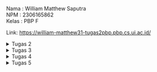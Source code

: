 Nama : William Matthew Saputra  
NPM : 2306165862  
Kelas : PBP F  

Link: https://william-matthew31-tugas2pbp.pbp.cs.ui.ac.id/

<details>
  <summary>Tugas 2</summary>

**TUGAS 2**  
**Memuat project django baru**  
Dalam pembuatan proyek Django baru, ada beberapa hal dasar yang harus disiapkan mulai dari penyimpanan lokal, repository pada GitHub hingga hal - hal penting seperti _virtual environment_ dan lainnya. Penyimpanan lokal berguna untuk menyimpan data secara lokal pada penyimpanan komputer, sedangkan _repository_ GitHub adalah ruang penyimpanan secara daring. Data pada penyimpanan lokal nantinya akan di _push_ ke _repository_ GitHub sehingga data bisa diakses oleh pengembang lain sekaligus bisa dilacak perubahannya. Setelah menyiapkan penyimpanan lokal dan _repository_ GitHub, saya membuat dan mengaktifkan _virtual environment_ untuk mengisolasi _package_ dan _dependencies_ dari aplikasi sehingga tidak terjadi konflik dengan versi lain yang terdapat pada komputer. Selanjutnya, saya menyiapkan dependencies yang merupakan sebuah modul untuk fungsionalitas suatu perangkat lunak. _Dependencies_ mencakup _library_, _framework_, ataupun _package_. Pada kasus ini, saya menambahkan _dependencies_ melalui _file_ yang bernama `requirements.txt` yang nantinya akan di _install_ dengan memanfaatkan _virtual environment_. Setelah semua hal sudah siap, saya membuat proyek Django dengan nama `tugas2pbp` dengan perintah `django-admin startproject tugas2pbp .` Sebelum dijalankan, proyek Django harus diatur konfigurasinya pada file `settings.py`. Bagian yang harus diubah adalah `ALLOWED_HOST`, yang merupakan daftar host yang diperbolehkan untuk mengakses aplikasi web. Setelah itu, proyek Django ini bisa di deploy.  
  
**Membuat aplikasi dengan nama `main` pada proyek tersebut**  
Untuk membuat aplikasi dengan nama main pada proyek, saya menggunakan perintah `python manage.py startapp main` sehingga dirketori `main` baru akan terbentuk. Setelah itu saya mendaftarkan aplikasi `main` ke dalam proyek melalui file `settings.py`. Saya menambahkan `main` pada bagian `INSTALLED_APPS` pada file tersebut.  
  
**Melakukan routing pada proyek agar dapat menjalankan aplikasi `main`**  
Routing proyek dilakukan agar aplikasi `main` bisa dibuka melalui web. Routing dilakukan dengan membuat berkas `urls.py` pada direktori `main` yang sudah dibuat sebelumnya. Hal ini dilakukan untuk mengatur rute URL secara spesifik berdasarkan fitur yang ada pada aplikasi. Setelah itu saya menambahkan rute URL menggunakan fungsi _include_ pada berkas `urls.py`  pada direktori proyek untuk mengarahkan routing URL pada tingkat yang lebih luas dan mengarahkannya ke aplikasi.  

**Membuat model pada aplikasi `main` dengan nama `Product` dan memiliki atribut wajib (name, price, description)**  
Saya membuat model pada aplikasi dengan memodifikasi berkas `models.py` pada direktori main. Untuk tugas ini, saya menggunakan _CharField_ untuk atribut `name`, _IntegerField_ untuk atribut `price`, _TextField_ untuk atribut `description`, _DecimalField_ untuk atribut `thickness`, dan juga _TextField_ untuk atribut `user_reviews`. Setelah membuat model sesuai keinginan, saya melakukan migrasi model untuk mengubah struktur tabel data sesuai dengan model yang saya sudah definisikan.  

**Membuat sebuah fungsi pada `views.py` untuk dikembalikan ke dalam sebuah template HTML yang menampilkan nama aplikasi serta nama dan kelas kamu**  
`views.py` akan ditambahkan fungsi yang mengembalikan data yang diinginkan ke template HTML. Pada tugas ini, saya mengembalikan nama aplikasi, nama pribadi, dan kelas ke template HTML.  

**Membuat sebuah routing pada `urls.py` aplikasi `main` untuk memetakan fungsi yang telah dibuat pada `views.py`.**  
Saya menambahkan rute URL pada `urls.py` untuk mengatur rute URL yang berhubungan dengan aplikasi `main`. Pada kasus ini, URL akan memetakan fungsi yang sudah dibuat pada `views.py`. Hal ini berguna untuk menggunakan fungsi yang sudah dibuat melalui URL tertentu.  

**Melakukan deployment ke PWS terhadap aplikasi yang sudah dibuat sehingga nantinya dapat diakses oleh teman-temanmu melalui Internet.**  
Setelah menyiapkan seluruh komponen yang diperlukan untuk membuat aplikasi, saya melakukan deployment dengan menambahkan URL deployment pada berkasi `settings.py`, dilanjutkan dengan perintah _git add, commit_, dan _push_ perubahan ke GitHub sekaligus ke server PWS. Setelah _deployment_ berhasil, aplikasi bisa diakses melalui internet.  

**Bagan dan penjelasan**  
![PBP William (1)](https://github.com/user-attachments/assets/55e7a8d4-3280-4f35-8e1f-3c94cbfb3773)  
Bagan tersebut menggambarkan flow kerja dari aplikasi Django. Hal ini diawali dengan _request client_ dari pengguna yang akan diterima oleh `urls.py` yang berfungsi untuk menentukan _view_ yang tepat. Setelah itu, request akan diteruskan ke `views.py` yang nantinya akan berinteraksi dengan `models.py` dalam bentuk membaca atau menulis data yang diperlukan oleh database. Setelah proses data, `views.py` akan menerima data dari `main.html` yang berfungsi sebagai _template_ HTML dan bisa melakukan visualisasi data yang sudah diproses menjadi tampilan yang bisa dinikmati pengguna. Proses ini diakhiri dengan `views.py` yang mengirimkan HTTP _response_ berupa HTML yang sudah diproses atau dirender kepada pengguna.

**Bagian Pertanyaan**  
**1. Jelaskan fungsi git dalam pengembangan perangkat lunak!**  
Git adalah sebuah _distributed version control system_ (dVCS) yang berfungsi sebagai mengontrol dan melacak perubahan versi yang terjadi pada suatu proyek. Hal ini memungkinkan pengembang untuk memastikan bahwa setiap perubahan yang terjadi bisa diatur, dipantau, dan dilacak secara menyeluruh. Selain itu, perubahan juga bisa dibandingkan bahkan dibatalkan juga diperlukan. Inilah menjadi salah satu tools yang digunakan developer untuk berkolaborasi dalam menyelesaikan suatu projek. Developer bisa secara bebas bekerja pada bagian yang berbeda secara bersamaan tanpa mengganggu pekerjaan yang lain.  
  
**2. Menurut Anda, dari semua framework yang ada, mengapa framework Django dijadikan permulaan pembelajaran pengembangan perangkat lunak?**  
Framework Django digunakan sebagai permulaan dalam pembelajaran pengembangan perangkat lunak karena Django sendiri yang ramah untuk pengguna baru. Secara teknis, Django sudah dirancang untuk mengatasi beberapa kerumitan yang terjadi dalam pengembangan web. Rancangan ini juga mencakup ekosistem yang besar, baik, sekaligus memiliki keamanan yang terjamin. Selain itu Django bersifat _open-source_ yang memungkinkan pengembang untuk melakukan modifikasi secara luas. Ada banyak versi, dokumentasi, dan sudah dilengkapi dengan komunitas yang besar dan aktif.  
  
**3. Mengapa model pada Django disebut sebagai ORM?**  
Model pada Django disebut sebagai ORM (_Object Relational Mapping_) karena Django menggunakan cara ini untuk memetakan objek Python ke tabel _database_ yang bersifat _relational_. Pengembang dipermudah melalui kehadiran cara ini, karena mereka tidak perlu  untuk berurusan dengan query SQL secara manual untuk berhubungan dengan _database_. Hal ini cukup digantikan dengan menggunakan model di Python yang secara otomatis diubah menjadi operasi _database_.  
</details>

<details>
  <summary>Tugas 3</summary>

**TUGAS 3**  
**Membuat input form untuk menambahkan objek model pada app sebelumnya.**  
Langakh ini dimulai dengan membuat `forms.py` pada untuk membuat _forms_ yang bisa menerima data baru. Form menggunakan model `Product` yang mencakup field yang relevan. Setelah itu kita perbarui kode `views.py` dengan menambahkan fungsi `product_entry`. Fungsi ini menerima data, memvalidasi input, serta menyimpan data tersebut. Setelah berhasil disimpan maka pengguna akan di _redirect_ ke halaman utama. Lalu `views.py` dan `main.html` dimodifikasi untuk menampilan semua entri produk yang sudah dibuat.  

**Tambahkan 4 fungsi views baru untuk melihat objek yang sudah ditambahkan dalam format XML, JSON, XML by ID, dan JSON by ID.**  
    1.  **Format XML**  
        Kita perlu menambahkan fungsi `show_xml` yang mengambil seluruh data dari entry `Product` menggunakan `Product.objects.all()`. Lalu kita gunakan fungsi `serializers.serialize("xml", data)` yang mengembalikan hasil dengan tipe XML. 
          
        ```
        def show_xml(request):
            data = MoodEntry.objects.all()
            return HttpResponse(serializers.serialize("xml", data), content_type="application/xml")
            ```  
            
   2.  **Format JSON**  
       Fungsi yang akan digunakan adalah `show_json` yang serupa dengan `show_xml`. Nantinya fungsi ini akan mengembalikan hasil dengan tipe JSON.  
         
       ```
       def show_json(request):
            data = MoodEntry.objects.all()
            return HttpResponse(serializers.serialize("json", data), content_type="application/json")
       ```
       
  3. **XML by ID dan JSON by ID**  
      Fungsi tambahan`show_xml_by_id` dan `show_json_by_id` digunakan untuk mengambil data `Product` menggunakan ID. Query dilakukan menggunakan `data = MoodEntry.objects.filter(pk=id)` untuk mengambil data sesuai ID, lalu diubah menjadi format XML atau JSON sesuai yang dipanggil. Untuk memanggilnya kita bisa menambahkan ID di belakang URL.  
        
      ```
      def show_xml_by_id(request, id):
            data = MoodEntry.objects.filter(pk=id)
            return HttpResponse(serializers.serialize("xml", data), content_type="application/xml")
      ```  
  
      ```
      def show_json_by_id(request, id):
            data = MoodEntry.objects.filter(pk=id)
            return HttpResponse(serializers.serialize("json", data), content_type="application/json")
      ```    


**Membuat routing URL untuk masing-masing views yang telah ditambahkan pada poin 2.**  
URL ditambahkan pada file `urls.py` supaya fungsi - fungsi yang sudah ditambahkan pada `views.py` bisa diakses dan dimanfaatkan.  

```
urlpatterns = [
    path('', show_main, name='show_main'),
    path('create_product_entry',create_product_entry, name='create_product_entry'),
    path('xml/', show_xml, name='show_xml'),
    path('json/', show_json, name='show_json'),
    path('xml/<str:id>/', show_xml_by_id, name='show_xml_by_id'),
    path('json/<str:id>/', show_json_by_id, name='show_json_by_id'),
]
```
  
**Bagian Pertanyaan**  
**Jelaskan mengapa kita memerlukan data delivery dalam pengimplementasian sebuah platform?**  
Data delivery sangat penting dalam pengimplementasian sebuah platform karena data adalah bagian utama dari interaksi antara pengguna dengan sistem. Peran data delivery adalah memastikan agar komunikasi data antara server dan klien bisa berjalan dengan baik. Salah satu contoh dari data delivery yang baik adalah pada aplikasi web dimana klien pengguna bisa mengakses informasi, memasukkan input, hingga menerima respon secara _real time_.  

**Menurutmu, mana yang lebih baik antara XML dan JSON? Mengapa JSON lebih populer dibandingkan XML?**
JSON dan XML memiliki kelebihan dan kekurangannya masing - masing . Namun JSON sering dianggap lebih baik, terutama untuk aplikasi web karena:
  1. Sintaks yang lebih mudah: Sintaks JSON lebih sederhana dan mudah dibaca baik oleh komputer maupun manusia.
  2. Kompatibel dengan JavaScript: JSON adalah turunan dari JavaScript sehingga mudah digunakan dalam aplikasi web tanpa memerlukan parser tambahan.
  3. Efisiensi proses: JSON memiliki struktur dengan basis objek dan array saja sehingga memudahkan proses di berbagai bahasa pemograman.
Dari sudu pandang XML, XMl lebih rumit karena membutuhkan banyak tag yang harus ditulis sehingga ukurannya besar dan lebih lambat dalam melakukan proses.

**Jelaskan fungsi dari method `is_valid()` pada form Django dan mengapa kita membutuhkan method tersebut?**
Method `is_valid()` pada form Django berfungsi untuk memvalidasi input data yang dilakukan oleh pengguna ke dalam form. Method ini mencegah data yang tidak valid atau rusak masuk ke dalam sistem, misalnya angka yang di luar rentang, format nama yang salah, dan lainnya.

**Mengapa kita membutuhkan csrf_token saat membuat form di Django? Apa yang dapat terjadi jika kita tidak menambahkan csrf_token pada form Django? Bagaimana hal tersebut dapat dimanfaatkan oleh penyerang?**
`csrf_token` adalah _randomized token_ yang dihasilkan Django untuk melindungi aplikasi dari serangan CSRF. Serangan ini terjadi ketika ada permintaan berbahaya ke server seperti mengubah data penting menggunakan akun pengguna yang sudah terverifikasi. Tanpa `csrf_token` pada form, aplikasi akan rentan terhadap serangan dan bisa disalahgunakan hingga skala besar seperti menggubah data transaksi dan serangan serupa. Dengan menambahkan `csrf_token` kita memastikan bahwa setiap permintaan POST berasal dari sumber yang valid.

**POSTMAN**

**JSON**  
![image](https://github.com/user-attachments/assets/2bc3c452-ec73-4a21-b39d-0be6c8eaed50)  

**JSON BY ID**  
![image](https://github.com/user-attachments/assets/732802a6-a0bf-423c-a32c-32454d23b9c2)  

**XML**  
![image](https://github.com/user-attachments/assets/c9cbd717-1066-4bc1-aa9e-2e2b7416964e)  

**XML BY ID**  
![image](https://github.com/user-attachments/assets/731d0ec8-eb8e-47d9-8ba4-aa9aaea85a9e)  

</details>

<details>
  <summary>Tugas 4</summary>

**Tugas 4**
  
**Implementasi** 
**Mengimplementasikan fungsi registrasi, login, dan logout untuk memungkinkan pengguna untuk mengakses aplikasi sebelumnya dengan lancar.** 

Implementasi fungsi `registrasi`, `login`, dan `logout` pada aplikasi Django bertujuan untuk mengatur akses pengguna ke halaman yang di-restrict, seperti halaman utama pada aplikasi. 

Fungsi `register` bertujuan untuk membuat akun pengguna baru agar mereka bisa login dan mengakses halaman yang dibatasi. Fungsi ini ditambahkan pada file `views.py` pada direktori `main`. Untuk tampilan registrasi akan di-handle oleh `register.html` yang berada di direktori `main`. Fungsi ini menggunakan `UserCreationForm` dari Django yang akan menyediakan formulir pendaftaran untuk akun baru. Selanjutnya, pengguna akan mengirimkan data melalui form yang datanya akan divalidasi menggunakan `form.is_valid()`. Jika valid, nantinya akun baru akan disimpan pada `form.save()`. Setelah itu, pengguna akan mendapat pesan berhasil dan akan diarahkan kembali ke halaman `login`.

Mengautentikasi pengguna sehingga mereka bisa login dan mengakses halaman. Fungsi ini ditambahkan pada file `views.py` yang berada pada direktori `main`. Tampilan fungsi ini akan di-handle oleh file `login.html` yang berada pada direktori `main`. Fungsi ini menggunakan `AuthenticationForm` dari Django. Selanjutnya, pengguna akan mengirimkan data form login yang nantinya akan divalidasi. Jika valid, artinya pengguna berhasil diidentifikasi dengan `form.get_user()`. Setelah validasi, fungsi `login(request, user)` digunakan untuk melakukan proses login, menciptakan sesi baru untuk pengguna yang berhasil login.

Fungsi `logout` bertujuan untuk menghapus sesi pengguna yang telah login sehingga mereka tidak bisa mengakses halaman yang dibatasi. Fungsi ini ditambahkan ke file `views.py` yang berada pada direktori `main`. Fungsi ini menggunakan `logout(request)` dari Django yang bisa menghapus sesi pengguna saat ini. Setelah sesi dihapus, pengguna akan diarahkan ke halaman `login` sehingga mereka harus login ulang. Tombol ini ditambahkan ke dalam template `main.html`.  

**Menghubungkan model product dengan user**  
  
Model `Product` dan `User` dihubungkan untuk memetakan kepemilikan user atas product yang dibuatnya. Hal ini dilakukan dengan cara mengimpor model `User` pada `models.py` dilanjutkan dengan menambahkan `ForeignKey` pada model `Product`.

```
class Product(models.Model): 
    user = models.ForeignKey(User, on_delete=models.CASCADE)
```  

Kode tersebut berfungsi untuk menghubungkan satu `Product` dengan satu `User` melalui sebuah relationship.  

Selanjutnya kita ubah fungsi `create_product_entry`:
```
def create_product_entry(request):
    form = ProductForm(request.POST or None)

    if form.is_valid() and request.method == "POST":
        product_entry = form.save(commit=False)
        product_entry.user = request.user
        product_entry.save()
        return redirect('main:show_main')

    context = {'form': form}
    return render(request, "create_product_entry.html", context)
```

Fungsi `create_product_entry` menggunakan `commit=False` untuk mencegah Django langsung menyimpan data ke database setelah form divalidasi. Ini memungkinkan kita memodifikasi objek terlebih dahulu, seperti mengisi field `user` dengan `request.user` yang sedang login. Setelah itu, objek disimpan ke database, menandakan bahwa entri product tersebut milik pengguna yang sedang terautentikasi.  


Selanjutnya ubah value dari `product_entries` dan `context` pada `show_main` menjadi:
```
def show_main(request):
    product_entries = Product.objects.filter(user=request.user)
    context = {
        'name': request.user.username,
        'product_entries': product_entries
```

Kode tersebut menampilkan `Product` yang terkait dengan pengguna yang sedang login, dengan menyaring objek berdasarkan `User` yang sedang login. Selain itu, `request.user.username` digunakan untuk menampilkan username pengguna di halaman utama.  
  
Setelah itu lakukan migrasi. Dalam proses ini akan ada error yang muncul, pilih `1` dan ketik angka `1` lagi untuk menetapkan user dengan ID `1` pada model yang ada. Setelah itu lakukan import `os` pada `settings.py` dan ganti variabel `DEBUG` dengan kode dibawah ini:  
```
PRODUCTION = os.getenv("PRODUCTION", False)
DEBUG = not PRODUCTION
```

**Menampilkan detail informasi pengguna yang sedang logged in seperti username dan menerapkan cookies seperti last login pada halaman utama aplikasi.** 

Menampilkan informasi seperti last login pada halaman utama aplikasi akan menggunakan data dari _cookies_. Dengan langkah sebagai berikut:  


1. Tambahkan Import**: Buka `views.py` di subdirektori `main`, dan tambahkan:  
```
import datetime
from django.http import HttpResponseRedirect
from django.urls import reverse
```

2. Menambahkan _Cookie_ `last_login`: Pada fungsi `login_user`, ubah blok kode di if `form.is_valid()` menjadi:  
```
if form.is_valid():
    user = form.get_user()
    login(request, user)
    response = HttpResponseRedirect(reverse("main:show_main"))
    response.set_cookie('last_login', str(datetime.datetime.now()))
    return response
```

3. Menampilkan last_login di Halaman: Di fungsi show_main, tambahkan kode berikut ke dalam variabel context:  
```
'last_login': request.COOKIES['last_login']
```

4. Hapus _Cookie_ Saat _Logout_: Ubah fungsi `logout_user` menjadi:
```
def logout_user(request):
    logout(request)
    response = HttpResponseRedirect(reverse('main:login'))
    response.delete_cookie('last_login')
    return response
```
5. Tambahkan ke `main.html`: Setelah tombol _logout_, tambahkan kode berikut untuk menampilkan informasi pada halaman utama aplikasi web:
```
<h5>Sesi terakhir login: {{ last_login }}</h5>
```
  
**PERTANYAAN**  
**1. Apa perbedaan antara `HttpResponseRedirect()` dan `redirect()`**  
`HttpResponseRedirect()` adalah respons yang secara eksplisit mengarahkan ulang ke URL tertentu. URL yang diberikan harus ditentukan secara manual. Misalnya, jika kita ingin mengarahkan pengguna ke halaman tertentu harus menulis URL target secara eksplisit, seperti `/home/` atau `/login/`.  

`redirect()` adalah shortcut di Django yang secara internal menggunakan `HttpResponseRedirect()`. Django akan secara otomatis menangani konversi nama view atau nama URL menjadi URL penuh di backend, sehingga penggunaan `redirect()` sangat efisien dalam pengembangan aplikasi berbasis web.  

**2. Jelaskan cara kerja penghubungan model Product dengan User!**  

Model `Product` dan `User` akan dihubungkan menggunakan `ForeignKey` agar setiap produk memiliki pemilik yang jelas. Fungsi `create_product_entry` tidak bisa menyimpan produk baru setelah validasi form, melainkan akan ditambah informasi pemiliknya yaitu user yang sedang login. Nantinya setiap produk akan memiliki kaitan terhadap pengguna yang terautentikasi saat pembuatan.  

Fungsi `show_main` hanya akan menampilkan produk milik pengguna yang sedang login menggunakan filter `Product.objects.filter(user=request.user)`. Setelah perubahan dilakukan, harus dilakukan migrasi database dan jika ada error pilihlah opsi 1 untuk menetapkan `User` dengan ID 1 pada produk yang ada. Selain itu, pengaturan `DEBUG` harus diubah agar bisa aktif di mode development dan mati di mode production menggunakan variabel environment `PRODUCTION`.  

**3. Apa perbedaan antara authentication dan authorization, apakah yang dilakukan saat pengguna login? Jelaskan bagaimana Django mengimplementasikan kedua konsep tersebut.**

Authentication berfokus pada verifikasi identitas pengguna menggunakan username dan password. Authentication menggunakan fungsi `authenticate()` yang berguna untuk memvalidasi kredensial pengguna. Jika valid nantinya fungsi `login()` akan digunakan untuk membuat sesi dan menyimpan status login pengguna. Session ID kemudian disimpan di cookie untuk mengingat pengguna yang sudah login di setiap request berikutnya.  

Authorization adalah tahap lanjutan dari authentication. Authorization menentukan apa yang bisa pengguna akses. Django mengelola authorization melalui decorators seperti `@login_required` yang berguna untuk memastikan pengguna hanya bisa mengakses halaman tertentu setelah login. Django juga menggunakan `permission_required` untuk membatasi akses berdasarkan batasan tertentu, seperti hanya admin yang dapat mengakses halaman tertentu.  

**4. Bagaimana Django mengingat pengguna yang telah login? Jelaskan kegunaan lain dari _cookies_ dan apakah semua _cookies_ aman digunakan?**  
  
Cara Django mengingat pengguna yang telah login adalah dengan session _cookies_. Session _cookies_ diciptakan Django setelah pengguna login. Isi dari session _cookies_ adalah session ID yang akan digunakan untuk mengaitkan pengguna dengan data pada server. Saat pengguna melakukan request baru, nanti Django dapat memeriksa session ID yang sudah tercipta untuk mengecek apakah sudah melakukan login atau belum.  

Selain untuk mengatur dan melakukan validasi saat pengguna masuk ke sebuah halaman, _cookies_ juga memiliki banyak fungsionalitas lain. Dimulai dari menyimpan preferensi pengguna seperti bahasa default dan juga tema halaman, activity tracking untuk kepentingan analitik, hingga otentikasi untuk melakukan validasi agar pengguna yang meninggalkan halaman tidak perlu untuk melakukan login kembali.  

Meskipun _cookies_ tampaknya memiliki fungsionalitas yang tinggi, tidak semua _cookies_ aman digunakan. Ada beberapa _cookies_ yang tidak dienkripsi sehingga dapat dicuri oleh pihak lain menggunakan serangan man-in-the-middle. Ada juga _cookies_ yang tidak diberi atribut secure maupun tidak menggunakan `HTTPOnly` sehingga jenis-jenis _cookies_ ini sangat mudah disadap dan dapat disalahgunakan untuk mengambil sesi pengguna yang sedang aktif.

![messageImage_1727236854010](https://github.com/user-attachments/assets/1673fa4e-27d9-4535-ac77-7bf06ebe3c81)
![messageImage_1727237066319](https://github.com/user-attachments/assets/4710cd63-83b7-4210-8682-befd6c3ff786)

</details>  
  
<details>
    <summary>Tugas 5</summary>  

**Tugas 5**  
  
**Implementasikan fungsi untuk menghapus dan mengedit product.**  

**A. Edit Product**  
    1. Membuat fungsi edit_product yang menerima parameter request dan id  
    
  ```python  
    def edit_product(request, id):
        product = Product.objects.get(pk=id)
        form = ProductForm(request.POST or None, instance=product)
        if form.is_valid() and request.method == "POST":
            form.save()
            return HttpResponseRedirect(reverse('main:show_main'))
        context = {'form': form}
        return render(request, "edit_product.html", context)
  ```
          
  2. Melakukan import pada views.py
  ```python
    from django.shortcuts import .., reverse
    from django.http import .., HttpResponseRedirect
  ```
    
  3. Membuat file baru (edit_product.html)  sebagai tampilan dari fitur dari edit product
     
  ```python   
    {% extends 'base.html' %}
    {% load static %}
    {% block content %}
    <h1>Edit Product</h1>
    <form method="POST">
        {% csrf_token %}
        <table>
            {{ form.as_table }}
            <tr>
                <td></td>
                <td>
                    <input type="submit" value="Edit Product"/>
                </td>
            </tr>
        </table>
    </form>
    {% endblock %}
  ```

  4. Import fungsi edit_product pada urls.py dan menambahkan path ke urlpatterns
  ```python 
    from main.views import edit_product
  ```
  ```python
    ...
    path('edit-product/<uuid:id>', edit_product, name='edit_product'),
    ...
  ```

**B. Delete Product**  
    1. Membuat fungsi delete_product dengan parameter request dan id pada views.py  
    
```python
      def delete_product(request, id):
          product= Product.objects.get(pk = id)
          product.delete()
          # Kembali ke halaman awal
          return HttpResponseRedirect(reverse('main:show_main'))
```  
    
  2. Import fungsi delete_product pada urls.py dan tambahkan path url ke url patterns
  ```python
    from main.views import delete_product
  ```  
  ```python
  ...
  path('delete/<uuid:id>', delete_product, name='delete_product'), 
  ...
  ```  

**Kustomisasi halaman login, register, dan tambah product semenarik mungkin.**

<details>
<summary>Kode Login</summary>

  ```python
  {% extends 'base.html' %}
  {% load static %}  <!-- Ensure this line is present -->

  {% block meta %}
  <title>Login</title>
  {% endblock meta %}

  {% block content %}
  <!-- Background Video and Overlay -->
  <div class="relative min-h-screen overflow-hidden">
  
  <!-- Background Video -->
  <video autoplay loop muted playsinline class="absolute top-0 left-0 w-full h-full object-cover z-0" aria-hidden="true">
      <source src="{% static 'video/background.mp4' %}" type="video/mp4">  <!-- This uses the static tag correctly -->
      Your browser does not support the video tag.
  </video>
  
  <!-- Grey Overlay -->
  <div class="absolute top-0 left-0 w-full h-full bg-gray-700 bg-opacity-50 z-10"></div>
  
  <!-- Main Content -->
  <div class="relative z-20 flex items-center justify-center min-h-screen w-screen py-12 px-4 sm:px-6 lg:px-8">
      <div class="max-w-md w-full space-y-8">
      <div>
          <h2 class="mt-6 text-center text-3xl font-extrabold text-white"> <!-- changed to white -->
          Login to your account
          </h2>
      </div>
      <form class="mt-8 space-y-6" method="POST" action="">
          {% csrf_token %}
          <input type="hidden" name="remember" value="true">
          <div class="rounded-md shadow-sm -space-y-px">
          <div>
              <label for="username" class="sr-only">Username</label>
              <input id="username" name="username" type="text" required class="appearance-none rounded-none relative block w-full px-3 py-2 border border-gray-300 placeholder-gray-500 text-gray-900 rounded-t-md focus:outline-none focus:ring-[#2d46a2] focus:border-[#2d46a2] focus:z-10 sm:text-sm" placeholder="Username">
          </div>
          <div>
              <label for="password" class="sr-only">Password</label>
              <input id="password" name="password" type="password" required class="appearance-none rounded-none relative block w-full px-3 py-2 border border-gray-300 placeholder-gray-500 text-gray-900 rounded-b-md focus:outline-none focus:ring-[#2d46a2] focus:border-[#2d46a2] focus:z-10 sm:text-sm" placeholder="Password">
          </div>
          </div>

          <div>
          <button type="submit" class="group relative w-full flex justify-center py-2 px-4 border border-transparent text-sm font-medium rounded-md text-white bg-[#2d46a2] hover:bg-[#24378c] focus:outline-none focus:ring-2 focus:ring-offset-2 focus:ring-[#2d46a2]">
              Sign in
          </button>
          </div>
      </form>

      {% if messages %}
      <div class="mt-4">
          {% for message in messages %}
          {% if message.tags == "success" %}
          <div class="bg-green-100 border border-green-400 text-green-700 px-4 py-3 rounded relative" role="alert">
              <span class="block sm:inline">{{ message }}</span>
          </div>
          {% elif message.tags == "error" %}
          <div class="bg-red-100 border border-red-400 text-red-700 px-4 py-3 rounded relative" role="alert">
              <span class="block sm:inline">{{ message }}</span>
          </div>
          {% else %}
          <div class="bg-blue-100 border border-blue-400 text-blue-700 px-4 py-3 rounded relative" role="alert">
              <span class="block sm:inline">{{ message }}</span>
          </div>
          {% endif %}
          {% endfor %}
      </div>
      {% endif %}

      <div class="text-center mt-4">
          <p class="text-sm text-gray-300"> <!-- changed to a lighter gray -->
          Don't have an account yet?
          <a href="{% url 'main:register' %}" class="font-medium text-[#4a90e2] hover:text-[#356bb0]"> <!-- changed to a more vibrant blue -->
              Register Now
          </a>
          </p>
      </div>
      </div>
  </div>
  </div>
  {% endblock content %}
  ```
</details>
<details>
  <summary>Kode Register</summary>  
  
  ```python
    {% extends 'base.html' %}
    {% load static %}  <!-- Ensure this line is present -->
    
    {% block meta %}
    <title>Register</title>
    {% endblock meta %}
    
    {% block content %}
    <!-- Background Video and Overlay -->
    <div class="relative min-h-screen overflow-hidden">
      
      <!-- Background Video -->
      <video autoplay loop muted playsinline class="absolute top-0 left-0 w-full h-full object-cover z-0" aria-hidden="true">
        <source src="{% static 'video/background.mp4' %}" type="video/mp4">
        Your browser does not support the video tag.
      </video>
      
      <!-- Grey Overlay -->
      <div class="absolute top-0 left-0 w-full h-full bg-gray-700 bg-opacity-50 z-10"></div>
      
      <!-- Main Content -->
      <div class="relative z-20 flex items-center justify-center min-h-screen w-screen py-12 px-4 sm:px-6 lg:px-8">
        <div class="max-w-md w-full space-y-8 form-style">
          <div>
            <h2 class="mt-6 text-center text-3xl font-extrabold text-white">
              Create your account
            </h2>
          </div>
          <form class="mt-8 space-y-6" method="POST">
            {% csrf_token %}
            <input type="hidden" name="remember" value="true">
            <div class="rounded-md shadow-sm -space-y-px">
              {% for field in form %}
                <div class="{% if not forloop.first %}mt-4{% endif %}">
                  <label for="{{ field.id_for_label }}" class="mb-2 font-semibold text-white">
                    {{ field.label }}
                  </label>
                  <div class="relative">
                    {{ field }}
                    <div class="absolute inset-y-0 right-0 pr-3 flex items-center pointer-events-none">
                      {% if field.errors %}
                        <svg class="h-5 w-5 text-red-500" fill="currentColor" viewBox="0 0 20 20">
                          <path fill-rule="evenodd" d="M18 10a8 8 0 11-16 0 8 8 0 0116 0zm-7 4a1 1 0 11-2 0 1 1 0 012 0zm-1-9a1 1 0 00-1 1v4a1 1 0 102 0V6a1 1 0 00-1-1z" clip-rule="evenodd" />
                        </svg>
                      {% endif %}
                    </div>
                  </div>
                  {% if field.errors %}
                    {% for error in field.errors %}
                      <p class="mt-1 text-sm text-red-600">{{ error }}</p>
                    {% endfor %}
                  {% endif %}
                </div>
              {% endfor %}
            </div>
    
            <div>
              <button type="submit" class="group relative w-full flex justify-center py-2 px-4 border border-transparent text-sm font-medium rounded-md text-white bg-[#2d46a2] hover:bg-[#24378c] focus:outline-none focus:ring-2 focus:ring-offset-2 focus:ring-[#2d46a2]">
                Register
              </button>
            </div>
          </form>
    
          {% if messages %}
          <div class="mt-4">
            {% for message in messages %}
            <div class="bg-red-100 border border-red-400 text-red-700 px-4 py-3 rounded relative" role="alert">
              <span class="block sm:inline">{{ message }}</span>
            </div>
            {% endfor %}
          </div>
          {% endif %}
    
          <div class="text-center mt-4">
            <p class="text-sm text-white">
              Already have an account?
              <a href="{% url 'main:login' %}" class="font-medium text-[#4a90e2] hover:text-[#24378c]">
                Login here
              </a>
            </p>
          </div>
        </div>
      </div>
    </div>
    {% endblock content %}
  ```
</details>
<details>
  <summary>Kode Tambah Product</summary>  
  
  ```python 
    {% extends 'base.html' %}
    {% load static %}
    {% block meta %}
    <title>Create Product</title>
    {% endblock meta %}
    
    {% block content %}
    {% include 'navbar.html' %}
    
    <!-- Background Video and Overlay -->
    <div class="relative min-h-screen overflow-hidden">
      
      <!-- Background Video -->
      <video autoplay loop muted playsinline class="absolute top-0 left-0 w-full h-full object-cover z-0" aria-hidden="true">
        <source src="{% static 'video/background.mp4' %}" type="video/mp4">
        Your browser does not support the video tag.
      </video>
      
      <!-- Grey Overlay -->
      <div class="absolute top-0 left-0 w-full h-full bg-gray-700 bg-opacity-50 z-10"></div>
      
      <!-- Main Content -->
      <div class="relative z-20 flex flex-col min-h-screen">
        <div class="container mx-auto px-4 py-8 mt-16 max-w-xl">
          <h1 class="text-3xl font-bold text-center mb-8 text-white">Create Product Entry</h1>
        
          <div class="bg-white shadow-md rounded-lg p-6 form-style">
            <form method="POST" class="space-y-6">
              {% csrf_token %}
              {% for field in form %}
                <div class="flex flex-col">
                  <label for="{{ field.id_for_label }}" class="mb-2 font-semibold text-gray-700">
                    {{ field.label }}
                  </label>
                  <div class="w-full">
                    {{ field }}
                  </div>
                  {% if field.help_text %}
                    <p class="mt-1 text-sm text-gray-500">{{ field.help_text }}</p>
                  {% endif %}
                  {% for error in field.errors %}
                    <p class="mt-1 text-sm text-red-600">{{ error }}</p>
                  {% endfor %}
                </div>
              {% endfor %}
              <div class="flex justify-center mt-6">
                <button type="submit" class="bg-indigo-600 text-white font-semibold px-6 py-3 rounded-lg hover:bg-indigo-700 transition duration-300 ease-in-out w-full">
                  Create Product Entry
                </button>
              </div>
            </form>
          </div>
        </div>
      </div>
    </div>
    {% endblock %}
  ```

</details>

**Kustomisasi halaman daftar product menjadi lebih menarik dan responsive. Kemudian, perhatikan kondisi berikut:**  
  1.  Jika pada aplikasi belum ada product yang tersimpan, halaman daftar product akan menampilkan gambar dan pesan bahwa belum ada product yang terdaftar.

  Menambahkan kode berikut pada `main.html` untuk menampilkan gambar dan pesan bahwa belum ada product yang terdaftar  
      
  ```python 
    <!-- Product Entries Section -->
    {% if not product_entries %}
    <div class="flex flex-col items-center justify-center min-h-[24rem] p-6">
      <img src="{% static 'image/empty.png' %}" alt="Empty product" class="w-32 h-32 mb-4"/>
      <p class="text-center text-gray-200 mt-4">Belum ada data produk pada toko.</p>
    </div>
    {% else %}
    <div class="columns-1 sm:columns-2 lg:columns-3 gap-6 space-y-6 w-full">
      {% for product_entry in product_entries %}
        {% include 'card_product.html' with product_entry=product_entry %}
      {% endfor %}
    </div>
    {% endif %}
  ```

2. Jika sudah ada product yang tersimpan, halaman daftar product akan menampilkan detail setiap product dengan menggunakan card (tidak boleh sama persis dengan desain pada Tutorial!)  

Berikut adalah kode `card_product.html`
   ```python 
        {% load humanize %}
        <div class="relative break-inside-avoid">
            <div class="relative bg-[#2d46a2] shadow-md rounded-lg mb-6 break-inside-avoid flex flex-col border-2 border-indigo-300 transform scale-100 hover:scale-105 transition-transform duration-300">
              
              <!-- Header Section -->
              <div class="bg-[#fef582] text-black-800 p-4 rounded-t-lg border-b-2 border-indigo-300">
                <h3 class="font-bold text-xl mb-2">{{ product_entry.product_name }}</h3>
                <p class="font-bold text-green-600">Rp {{ product_entry.price|intcomma }}</p>
              </div>
              
              <!-- Content Section -->
              <div class="p-4">
                
                <!-- Description Title -->
                <p class="font-semibold text-lg mb-2 text-[#fef582]">Description</p>
                <!-- Description Content -->
                <p class="text-white mb-2">
                  {{ product_entry.description }}
                </p>
                
                <!-- Thickness Title -->
                <p class="font-semibold text-lg mb-2 text-[#fef582]">Thickness</p>
                <!-- Thickness Content -->
                <p class="text-white mb-2">
                  {{ product_entry.thickness }} mm
                </p>
        
                <!-- User Rating and Review -->
                <div class="mt-4 text-center">
                  
                  <!-- User Review Title -->
                  <p class="font-semibold mb-2 text-[#fef582]">User Review</p>
                  <!-- User Review Content -->
                  <p class="italic text-white">"{{ product_entry.user_reviews }}"</p>
                  
                  <!-- Display Star Rating -->
                  <div class="flex justify-center items-center mt-2">
                    {% for i in "12345" %}
                      {% if forloop.counter <= product_entry.user_ratings %}
                        <svg xmlns="http://www.w3.org/2000/svg" class="h-6 w-6 text-yellow-400" fill="currentColor" viewBox="0 0 20 20">
                          <path d="M9.049 2.927a1 1 0 011.902 0l1.454 4.473a1 1 0 00.95.69h4.702c.97 0 1.371 1.24.588 1.81l-3.808 2.718a1 1 0 00-.364 1.118l1.454 4.473c.296.911-.755 1.668-1.539 1.118L10 14.347l-3.808 2.718c-.784.55-1.835-.207-1.539-1.118l1.454-4.473a1 1 0 00-.364-1.118L2.935 9.9c-.784-.57-.382-1.81.588-1.81h4.702a1 1 0 00.95-.69l1.454-4.473z" />
                        </svg>
                      {% else %}
                        <svg xmlns="http://www.w3.org/2000/svg" class="h-6 w-6 text-gray-400" fill="currentColor" viewBox="0 0 20 20">
                          <path d="M9.049 2.927a1 1 0 011.902 0l1.454 4.473a1 1 0 00.95.69h4.702c.97 0 1.371 1.24.588 1.81l-3.808 2.718a1 1 0 00-.364 1.118l1.454 4.473c.296.911-.755 1.668-1.539 1.118L10 14.347l-3.808 2.718c-.784.55-1.835-.207-1.539-1.118l1.454-4.473a1 1 0 00-.364-1.118L2.935 9.9c-.784-.57-.382-1.81.588-1.81h4.702a1 1 0 00.95-.69l1.454-4.473z" />
                        </svg>
                      {% endif %}
                    {% endfor %}
                  </div>
                </div>
              </div>
              
              <!-- Edit and Delete Buttons -->
              <div class="absolute top-2 right-2 flex space-x-1">
                <a href="{% url 'main:edit_product' product_entry.pk %}" class="bg-yellow-500 hover:bg-yellow-600 text-white rounded-full p-2 transition duration-300 shadow-md">
                  <svg xmlns="http://www.w3.org/2000/svg" class="h-6 w-6" viewBox="0 0 20 20" fill="currentColor">
                    <path d="M13.586 3.586a2 2 0 112.828 2.828l-.793.793-2.828-2.828.793-.793zM11.379 5.793L3 14.172V17h2.828l8.38-8.379-2.83-2.828z" />
                  </svg>
                </a>
                <a href="{% url 'main:delete_product' product_entry.pk %}" class="bg-red-500 hover:bg-red-600 text-white rounded-full p-2 transition duration-300 shadow-md">
                  <svg xmlns="http://www.w3.org/2000/svg" class="h-6 w-6" viewBox="0 0 20 20" fill="currentColor">
                    <path fill-rule="evenodd" d="M9 2a1 1 0 00-.894.553L7.382 4H4a1 1 0 000 2v10a2 2 0 002 2h8a2 2 0 002-2V6a1 1 0 100-2h-3.382l-.724-1.447A1 1 0 0011 2H9zM7 8a1 1 0 012 0v6a1 1 0 11-2 0V8zm5-1a1 1 0 00-1 1v6a1 1 0 102 0V8a1 1 0 00-1-1z" clip-rule="evenodd" />
                  </svg>
                </a>
              </div>
            </div>
        </div>
   ```  

**Untuk setiap card product, buatlah dua buah button untuk mengedit dan menghapus product pada card tersebut!**  

Menambahkan kode berikut pada `card_product.html`  untuk membuat tombol _edit_ dan _delete_  
```python
<!-- Edit and Delete Buttons -->
      <div class="absolute top-2 right-2 flex space-x-1">
        <a href="{% url 'main:edit_product' product_entry.pk %}" class="bg-yellow-500 hover:bg-yellow-600 text-white rounded-full p-2 transition duration-300 shadow-md">
          <svg xmlns="http://www.w3.org/2000/svg" class="h-6 w-6" viewBox="0 0 20 20" fill="currentColor">
            <path d="M13.586 3.586a2 2 0 112.828 2.828l-.793.793-2.828-2.828.793-.793zM11.379 5.793L3 14.172V17h2.828l8.38-8.379-2.83-2.828z" />
          </svg>
        </a>
        <a href="{% url 'main:delete_product' product_entry.pk %}" class="bg-red-500 hover:bg-red-600 text-white rounded-full p-2 transition duration-300 shadow-md">
          <svg xmlns="http://www.w3.org/2000/svg" class="h-6 w-6" viewBox="0 0 20 20" fill="currentColor">
            <path fill-rule="evenodd" d="M9 2a1 1 0 00-.894.553L7.382 4H4a1 1 0 000 2v10a2 2 0 002 2h8a2 2 0 002-2V6a1 1 0 100-2h-3.382l-.724-1.447A1 1 0 0011 2H9zM7 8a1 1 0 012 0v6a1 1 0 11-2 0V8zm5-1a1 1 0 00-1 1v6a1 1 0 102 0V8a1 1 0 00-1-1z" clip-rule="evenodd" />
          </svg>
        </a>
      </div>
    </div>
```  

**Buatlah navigation bar (navbar) untuk fitur-fitur pada aplikasi yang responsive terhadap perbedaan ukuran device, khususnya mobile dan desktop.**  

_Navigation bar_ yang responsive terhadap perbedaan ukuran device bisa diimplementasikan karena pemanfaattan **Tailwind CSS**. Atribut seperti `hidden md:flex` dan juga `md:  hidden` mengatur agar _navigation bar_ yang memiliki konten _Home_, Products, _Categories_, dan _Cart_ bisa menampilkan seluruh aspek tersebut pada layar yang lebar dan bisa menampilkan logo hamburger pada layar kecil dan jika di klik akan menjabarkan seluruh isi konten tersebut. Berikut adalah kode _navigation bar_:

```python
    <nav class="bg-[#2d46a2] shadow-lg fixed top-0 left-0 z-40 w-screen">
      <div class="max-w-7xl mx-auto px-4 sm:px-6 lg:px-8">
        <div class="flex items-center justify-between h-16">
          <div class="flex items-center">
            <h1 class="text-2xl font-bold text-center text-white">{{app}}</h1>
          </div>
          <div class="hidden md:flex items-center space-x-4">
            <!-- Navbar items for desktop -->
            <a href="#" class="text-white hover:text-gray-200">Home</a>
            <a href="#" class="text-white hover:text-gray-200">Products</a>
            <a href="#" class="text-white hover:text-gray-200">Categories</a>
            <a href="#" class="text-white hover:text-gray-200">Cart</a>
            {% if user.is_authenticated %}
              <span class="text-gray-300">Welcome, {{ user.username }}</span>
              <a href="{% url 'main:logout' %}" class="text-center bg-red-500 hover:bg-red-600 text-white font-bold py-2 px-4 rounded transition duration-300">
                Logout
              </a>
            {% else %}
              <a href="{% url 'main:login' %}" class="text-center bg-[#2d46a2] hover:bg-[#24378c] text-white font-bold py-2 px-4 rounded transition duration-300">
                Login
              </a>
            {% endif %}
          </div>
          <div class="md:hidden flex items-center">
            <button class="mobile-menu-button">
              <svg class="w-6 h-6 text-white" fill="none" stroke-linecap="round" stroke-linejoin="round" stroke-width="2" viewBox="0 0 24 24" stroke="currentColor">
                <path d="M4 6h16M4 12h16M4 18h16"></path>
              </svg>
            </button>
          </div>
        </div>
      </div>
      <!-- Mobile menu -->
      <div class="mobile-menu hidden md:hidden px-4 w-full md:max-w-full">
        <div class="pt-2 pb-3 space-y-1 mx-auto">
          <!-- Navbar items for mobile -->
          <a href="#" class="block text-center text-white py-2">Home</a>
          <a href="#" class="block text-center text-white py-2">Products</a>
          <a href="#" class="block text-center text-white py-2">Categories</a>
          <a href="#" class="block text-center text-white py-2">Cart</a>
          {% if user.is_authenticated %}
            <span class="block text-gray-300 px-3 py-2">Welcome, {{ user.username }}</span>
            <a href="{% url 'main:logout' %}" class="block text-center bg-red-500 hover:bg-red-600 text-white font-bold py-2 px-4 rounded transition duration-300">
              Logout
            </a>
          {% else %}
            <a href="{% url 'main:login' %}" class="block text-center bg-[#2d46a2] hover:bg-[#24378c] text-white font-bold py-2 px-4 rounded transition duration-300 mb-2">
              Login
            </a>
          {% endif %}
        </div>
      </div>
    
      <script>
        const btn = document.querySelector("button.mobile-menu-button");
        const menu = document.querySelector(".mobile-menu");
      
        btn.addEventListener("click", () => {
          menu.classList.toggle("hidden");
        });
      </script>
    </nav>
```  

**PERTANYAAN**  
**1.   Jika terdapat beberapa CSS selector untuk suatu elemen HTML, jelaskan urutan prioritas pengambilan CSS selector tersebut!**  

Prioritasnya adalah Inline Styles > ID Selector > Class, Attribute, dan Pseudo-class Selectors > Element Selector > Browser Default.  

Inline Styles adalah gaya yang ditulis langsung pada elemen HTML menggunakan atribut `style=""`. Contohnya adalah `<h1 style="color: red;">Judul</h1>`. Prioritas inline style selalu yang tertinggi dan akan menimpa semua jenis CSS lainnya jika tidak ada penggunaan `!important`.  

ID Selector adalah selector yang menggunakan atribut `id` pada elemen HTML. Contohnya adalah `#header { color: blue; }` untuk elemen `<div id="header"></div>`.  

Class, Attribute, dan Pseudo-class Selectors adalah selector yang menggunakan class, atribut, atau pseudo-class seperti `:hover`, `:focus`, dan lainnnya. Class ini dapat diterapkan pada beberapa elemen sekaligus. Contoh implementasinya adalah `.main { font-size: 16px; }`, `[type="text"] { color: green; }`, `:hover { background-color: yellow; }`. 

Element Selector adalah selctor yang hanya menggunakan nama elemen HTML. Contohnya adalah `h1 { color: orange; }` untuk elemen `<h1>`. 

Browser default tidak memiliki gaya khusus yang diterapkan oleh pengguna. Browser akan menggunakan gaya defaultnya untuk elemen HTML, misalnya heading `<h1>` lebih besar dan tebal daripada paragraf `<p>` secara default.  

**2. Mengapa responsive design menjadi konsep yang penting dalam pengembangan aplikasi web? Berikan contoh aplikasi yang sudah dan belum menerapkan responsive design!**  

_Responsive design_ menjadi konsep yang penting dalam pengembangan aplikasi web karena secara langsung akan mempengaruhi _user experience_ pada berbagai perangkat dengan perbedaan ukuran layar. Dalam _responsive design_, elemen pada halaman web akan menyesuaikan ukuran dan tata letaknya berdasarkan ukuran layar. Hal ini memastikan agar pengguna bisa mengakses dan berinteraksi dengan aplikasi web secara nyaman. Tidak hanya berhubungan dengan _user experience_, responsive design juga berhubungan dengan beberapa aspek lainnya, salah satunya adalah dengan SEO. Search engine Google menggunakan **_mobile-first indexing_** yang berarti aplikasi web dengan desain responsif akan lebih diutamakan dalam peringkat hasil pencarian, terutama pada pencarian perangkat mobile.  Contoh aplikasi yang belum menggunakan responsive design adalah aren.cs.ui.ac.id yang merupakan aplikasi untuk melakukang penilaian lab matkul SDA, sedangkan aplikasi yang sudah menggunakan responsive design adalah tokopedia.com yang merupakan salah satu _platform_ jual beli terbesar di Indonesia.

**3. Jelaskan perbedaan antara margin, border, dan padding, serta cara untuk mengimplementasikan ketiga hal tersebut!**  

Margin, border, dan padding adalah tiga elemen penting dari CSS Box Model yang digunakan untuk mengatur ruang di sekitar elemen HTML. Masing-masing memiliki fungsi yang berbeda, berikut adalah ciri - ciri dari setiap elemen dan cara implementasinya.  

  A. Padding  
Padding adalah ruang antara konten dari elemen dan batas (border) elemen tersebut. Artinya, padding membuat jarak antara isi elemen dengan tepi elemen itu sendiri. Padding termasuk bagian dari elemen yang dapat mempengaruhi ukuran elemen secara keseluruhan. Cara implementasi padding adalah dengan menggunakan properti padding seperti `padding-top`, `padding-right`, `padding-bottom`, dan `padding-left`.  
```python
    .example {
      padding: 20px; /* Padding di semua sisi */
    }
    
    .example2 {
      padding: 10px 15px; /* Padding atas/bawah 10px, kiri/kanan 15px */
    }
    
    .example3 {
      padding-top: 10px;
      padding-right: 5px;
      padding-bottom: 15px;
      padding-left: 5px;
    }
``` 

  B. Border
Border adalah garis yang membungkus elemen. Border berada di luar padding dan digunakan untuk memberikan garis pembatas di sekitar elemen. Border dapat diatur tebal, gaya (solid, dashed, dotted), dan warna. Cara implementasi border adalah dengan menggunakan properti border seperti `border-top`, `border-right`, `border-bottom`, dan `border-left`.  
```python
  .example {
    border: 2px solid black; /* Border hitam 2px di semua sisi */
  }
  
  .example2 {
    border-top: 5px dashed blue; /* Border atas dengan garis putus-putus biru */
  }
```  

  C. Margin
Margin adalah ruang di luar border elemen. Margin menentukan jarak antara elemen dengan elemen lainnya di halaman. Margin tidak mempengaruhi ukuran elemen itu sendiri, tetapi mempengaruhi ruang di luar elemen tersebut. Cara implementasi margin adalah dengan menggunakan properti margin seperti `margin-top`, `margin-right`, `margin-bottom`, dan `margin-left`.
```python
    .example {
      margin: 20px; /* Margin di semua sisi */
    }
    
    .example2 {
      margin: 10px 15px; /* Margin atas/bawah 10px, kiri/kanan 15px */
    }
    
    .example3 {
      margin-top: 10px;
      margin-right: 5px;
      margin-bottom: 15px;
      margin-left: 5px;
    }
```  

**4. Jelaskan konsep flex box dan grid layout beserta kegunaannya!** 
 
Flexbox adalah model tata letak satu dimensi yang berguna untuk mengatur elemen dalam baris atau kolom secara fleksibel. Flexbox ideal untuk tata letak linear seperti navbar, form, atau grid sederhana. Contoh properti dari flexbox seperti `flex-direction`, `justify-content`, dan `align-items`.  

Contoh kegunaan:  
    a. Navbar: Menyusun navigasi secara horizontal  
    b. Layout tombol: Mengatur tombol dalam satu baris atau kolom  
    c. Form: Mengatur elemen input dalam form secara rapi  
    
Berikut adalah contoh implementasinya:  
```python
    .container {
      display: flex;
      justify-content: center;
      align-items: center;
    }
```  

Grid Layout adalah model tata letak dua dimensi yang memungkinkan pengaturan elemen memanfaatkan baris dan kolom. Grid cocok untuk layout yang lebih kompleks seperti dashboard atau galeri. Contoh properti dari grid seperti `grid-template-columns`, `grid-template-rows`, dan `grid-area`. Berikut adalah contoh implementasinya.   
Contoh kegunaan:  
  a. Dashboard: Menyusun widget atau komponen secara terstruktur  
  b. Galeri gambar: Mengatur gambar dalam beberapa kolom dan baris  
  c. Halaman web yang kompleks: Menyusun tata letak halaman dengan banyak elemen  

Berikut adalah contoh implementasinya:  
```python
    .container {
      display: grid;
      grid-template-columns: 200px 200px;
      grid-gap: 10px;
    }
```
</details>





